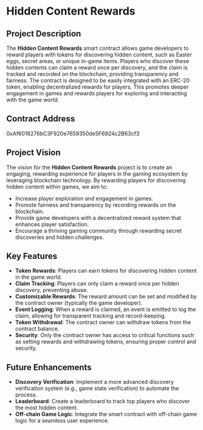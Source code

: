 # Hidden Content Rewards

## Project Description
The **Hidden Content Rewards** smart contract allows game developers to reward players with tokens for discovering hidden content, such as Easter eggs, secret areas, or unique in-game items. Players who discover these hidden contents can claim a reward once per discovery, and the claim is tracked and recorded on the blockchain, providing transparency and fairness. The contract is designed to be easily integrated with an ERC-20 token, enabling decentralized rewards for players. This promotes deeper engagement in games and rewards players for exploring and interacting with the game world.

## Contract Address
0xAf6016276bC3F920e7659350de5F6924c2B63cf3

## Project Vision
The vision for the **Hidden Content Rewards** project is to create an engaging, rewarding experience for players in the gaming ecosystem by leveraging blockchain technology. By rewarding players for discovering hidden content within games, we aim to:
- Increase player exploration and engagement in games.
- Promote fairness and transparency by recording rewards on the blockchain.
- Provide game developers with a decentralized reward system that enhances player satisfaction.
- Encourage a thriving gaming community through rewarding secret discoveries and hidden challenges.

## Key Features
- **Token Rewards**: Players can earn tokens for discovering hidden content in the game world.
- **Claim Tracking**: Players can only claim a reward once per hidden discovery, preventing abuse.
- **Customizable Rewards**: The reward amount can be set and modified by the contract owner (typically the game developer).
- **Event Logging**: When a reward is claimed, an event is emitted to log the claim, allowing for transparent tracking and record-keeping.
- **Token Withdrawal**: The contract owner can withdraw tokens from the contract balance.
- **Security**: Only the contract owner has access to critical functions such as setting rewards and withdrawing tokens, ensuring proper control and security.

## Future Enhancements
- **Discovery Verification**: Implement a more advanced discovery verification system (e.g., game state verification) to automate the process.
- **Leaderboard**: Create a leaderboard to track top players who discover the most hidden content.
- **Off-chain Game Logic**: Integrate the smart contract with off-chain game logic for a seamless user experience.
